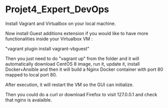 # Projet4_Expert_DevOps
 
Install Vagrant and Virtualbox on your local machine.

Now install Guest additions extension if you would like to have more functionalities inside your Virtualbox VM :

"vagrant plugin install vagrant-vbguest"

Then you just need to do "vagrant up" from the folder and it will automatically download CentOS 8 image, run it, update it, install Docker+Ansible and then it will build a Nginx Docker container with port 80 mapped to local port 80.

After execution, it will restart the VM so the GUI can initialize.

Then you could do a curl or download Firefox to visit 127.0.0.1 and check that nginx is avalaible.